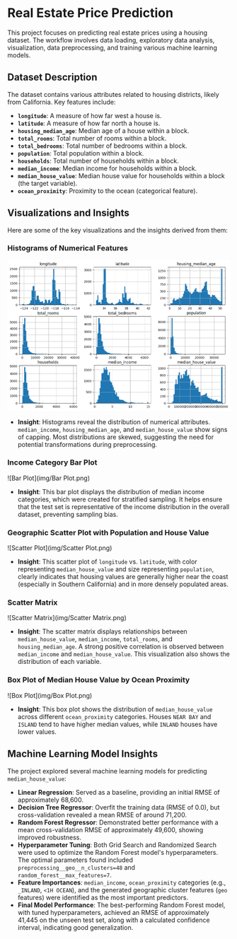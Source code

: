 # Real Estate Price Prediction

This project focuses on predicting real estate prices using a housing dataset. The workflow involves data loading, exploratory data analysis, visualization, data preprocessing, and training various machine learning models.

## Dataset Description

The dataset contains various attributes related to housing districts, likely from California. Key features include:

*   **`longitude`**: A measure of how far west a house is.
*   **`latitude`**: A measure of how far north a house is.
*   **`housing_median_age`**: Median age of a house within a block.
*   **`total_rooms`**: Total number of rooms within a block.
*   **`total_bedrooms`**: Total number of bedrooms within a block.
*   **`population`**: Total population within a block.
*   **`households`**: Total number of households within a block.
*   **`median_income`**: Median income for households within a block.
*   **`median_house_value`**: Median house value for households within a block (the target variable).
*   **`ocean_proximity`**: Proximity to the ocean (categorical feature).

## Visualizations and Insights

Here are some of the key visualizations and the insights derived from them:

### Histograms of Numerical Features

![Histogram](img/Histogram.png)

*   **Insight**: Histograms reveal the distribution of numerical attributes. `median_income`, `housing_median_age`, and `median_house_value` show signs of capping. Most distributions are skewed, suggesting the need for potential transformations during preprocessing.

### Income Category Bar Plot

![Bar Plot](img/Bar Plot.png)

*   **Insight**: This bar plot displays the distribution of median income categories, which were created for stratified sampling. It helps ensure that the test set is representative of the income distribution in the overall dataset, preventing sampling bias.

### Geographic Scatter Plot with Population and House Value

![Scatter Plot](img/Scatter Plot.png)

*   **Insight**: This scatter plot of `longitude` vs. `latitude`, with color representing `median_house_value` and size representing `population`, clearly indicates that housing values are generally higher near the coast (especially in Southern California) and in more densely populated areas.

### Scatter Matrix

![Scatter Matrix](img/Scatter Matrix.png)

*   **Insight**: The scatter matrix displays relationships between `median_house_value`, `median_income`, `total_rooms`, and `housing_median_age`. A strong positive correlation is observed between `median_income` and `median_house_value`. This visualization also shows the distribution of each variable.

### Box Plot of Median House Value by Ocean Proximity

![Box Plot](img/Box Plot.png)

*   **Insight**: This box plot shows the distribution of `median_house_value` across different `ocean_proximity` categories. Houses `NEAR BAY` and `ISLAND` tend to have higher median values, while `INLAND` houses have lower values.

## Machine Learning Model Insights

The project explored several machine learning models for predicting `median_house_value`:

*   **Linear Regression**: Served as a baseline, providing an initial RMSE of approximately 68,600.
*   **Decision Tree Regressor**: Overfit the training data (RMSE of 0.0), but cross-validation revealed a mean RMSE of around 71,200.
*   **Random Forest Regressor**: Demonstrated better performance with a mean cross-validation RMSE of approximately 49,600, showing improved robustness.
*   **Hyperparameter Tuning**: Both Grid Search and Randomized Search were used to optimize the Random Forest model's hyperparameters. The optimal parameters found included `preprocessing__geo__n_clusters=48` and `random_forest__max_features=7`.
*   **Feature Importances**: `median_income`, `ocean_proximity` categories (e.g., `_INLAND`, `<1H OCEAN`), and the generated geographic cluster features (`geo` features) were identified as the most important predictors.
*   **Final Model Performance**: The best-performing Random Forest model, with tuned hyperparameters, achieved an RMSE of approximately 41,445 on the unseen test set, along with a calculated confidence interval, indicating good generalization.
